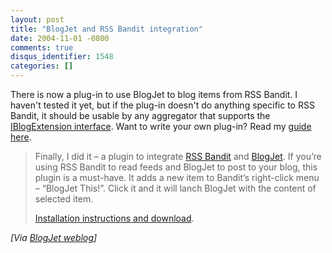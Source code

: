 ```yaml
---
layout: post
title: "BlogJet and RSS Bandit integration"
date: 2004-11-01 -0800
comments: true
disqus_identifier: 1548
categories: []
---
```

There is now a plug-in to use BlogJet to blog items from RSS Bandit. I
haven't tested it yet, but if the plug-in doesn't do anything specific
to RSS Bandit, it should be usable by any aggregator that supports the
[IBlogExtension
interface](http://www.pocketsoap.com/weblog/stories/2003/04/0023.html).
Want to write your own plug-in? Read my [guide
here](http://www.rssbandit.org/docs/html/advanced/building_and_using_bandit_plugins.htm).

> Finally, I did it – a plugin to integrate [RSS
> Bandit](http://rssbandit.org/) and [BlogJet](http://blogjet.com/). If
> you’re using RSS Bandit to read feeds and BlogJet to post to your
> blog, this plugin is a must-have. It adds a new item to Bandit’s
> right-click menu – “BlogJet This!”. Click it and it will lanch BlogJet
> with the content of selected item.
>
> [Installation instructions and
> download](http://blogjet.com/wiki/pmwiki.php/Main/BlogJetThis).

*[Via [BlogJet
weblog](http://blogjet.blogware.com/blog/_archives/2004/11/2/173668.html)]*

